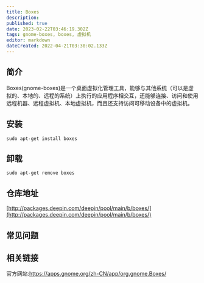 ```yaml
---
title: Boxes
description: 
published: true
date: 2023-02-22T03:46:19.302Z
tags: gnome-boxes, boxes, 虚拟机
editor: markdown
dateCreated: 2022-04-21T03:30:02.133Z
---
```


## 简介

Boxes(gnome-boxes)是一个桌面虚拟化管理工具，能够与其他系统（可以是虚拟的、本地的、远程的系统）上执行的应用程序相交互，还能够连接、访问和使用远程机器、远程虚拟机、本地虚拟机，而且还支持访问可移动设备中的虚拟机。

## 安装

`sudo apt-get install boxes`

## 卸载

`sudo apt-get remove boxes`

## 仓库地址

[http://packages.deepin.com/deepin/pool/main/b/boxes/](http://packages.deepin.com/deepin/pool/main/b/boxes/)

## 常见问题

## 相关链接
官方网站:https://apps.gnome.org/zh-CN/app/org.gnome.Boxes/